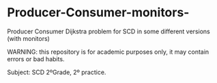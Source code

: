 # Producer-Consumer-monitors-
Producer Consumer Dijkstra problem for SCD in some different versions (with monitors)

WARNING: this repository is for academic purposes only, it may contain errors or bad habits.

Subject: SCD 2ºGrade, 2º practice.
